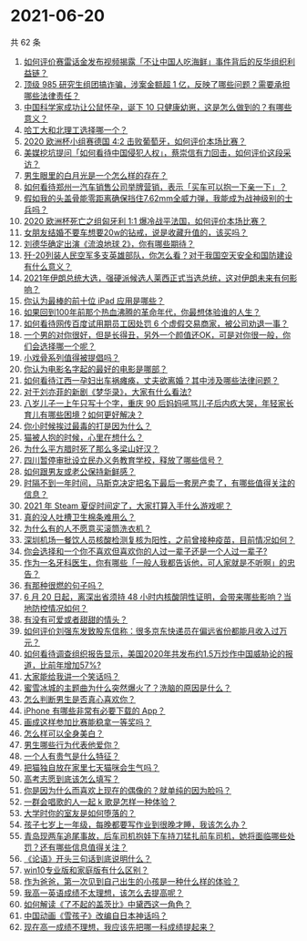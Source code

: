 # 2021-06-20

共 62 条

<!-- BEGIN -->
<!-- 最后更新时间 Sun Jun 20 2021 03:01:46 GMT+0800 (China Standard Time) -->

1. [如何评价赛雷话金发布视频揭露「不让中国人吃海鲜」事件背后的反华组织利益链？](https://www.zhihu.com/question/465827983)
2. [顶级 985 研究生组团搞诈骗，涉案金额超 1
   亿，反映了哪些问题？需要承担哪些法律责任？](https://www.zhihu.com/question/465557339)
3. [中国科学家成功让公鼠怀孕，诞下 10
   只健康幼崽，这是怎么做到的？有哪些意义？](https://www.zhihu.com/question/465862552)
4. [哈工大和北理工选择哪一个？](https://www.zhihu.com/question/329076452)
5. [2020 欧洲杯小组赛德国 4:2 击败葡萄牙，如何评价本场比赛？](https://www.zhihu.com/question/466062228)
6. [美媒挖坑提问「如何看待中国侵犯人权」，蔡崇信有力回击，如何评价这段采访？](https://www.zhihu.com/question/465932695)
7. [男生眼里的白月光是一个怎么样的存在？](https://www.zhihu.com/question/277228908)
8. [如何看待郑州一汽车销售公司举牌营销，表示「买车可以抱一下亲一下」？](https://www.zhihu.com/question/465898157)
9. [假如我的头盖骨能零距离确保挡住7.62mm全威力弹，我能成为战神级别的士兵吗？](https://www.zhihu.com/question/444459120)
10. [2020 欧洲杯死亡之组匈牙利 1:1
    爆冷战平法国，如何评价本场比赛？](https://www.zhihu.com/question/465967890)
11. [女朋友结婚不要车想要20w的钻戒，说是收藏升值的，该买吗？](https://www.zhihu.com/question/460481721)
12. [刘德华确定出演《流浪地球 2》，你有哪些期待？](https://www.zhihu.com/question/465932631)
13. [歼-20列装人民空军多支英雄部队，你怎么看？对于我国空天安全和国防建设有什么意义？](https://www.zhihu.com/question/465781827)
14. [2021年伊朗总统大选，强硬派候选人莱西正式当选总统，这对伊朗未来有何影响？](https://www.zhihu.com/question/465948308)
15. [你认为最棒的前十位 iPad 应用是哪些？](https://www.zhihu.com/question/34453138)
16. [如果回到100年前那个热血沸腾的革命年代，你最想体验谁的人生？](https://www.zhihu.com/question/460118166)
17. [如何看待网传百度试用期员工因处罚 6
    个虚假交易商家，被公司劝退一事？](https://www.zhihu.com/question/465745130)
18. [一个男的对你很好，但是长得丑，另外一个颜值还OK，可是对你很一般，你们会选择哪一个呢？](https://www.zhihu.com/question/463039719)
19. [小戏骨系列值得被提倡吗？](https://www.zhihu.com/question/354286546)
20. [你认为电影名字起的最好的电影是哪部？](https://www.zhihu.com/question/464066501)
21. [如何看待江西一孕妇出车祸瘫痪，丈夫欲离婚？其中涉及哪些法律问题？](https://www.zhihu.com/question/465900205)
22. [对于刘亦菲的新剧《梦华录》，大家有什么看法?](https://www.zhihu.com/question/463716425)
23. [八岁儿子一上午只写十个字，重庆 90
    后妈妈吼骂儿子后内疚大哭，年轻家长育儿有哪些困境？如何更好解决？](https://www.zhihu.com/question/465723069)
24. [你小时候挨过最毒的打是因为什么？](https://www.zhihu.com/question/387847644)
25. [猫被人抱的时候，心里在想什么？](https://www.zhihu.com/question/463390158)
26. [为什么平方腊时死了那么多梁山好汉？](https://www.zhihu.com/question/459476694)
27. [四川暂停审批设立民办义务教育学校，释放了哪些信号？](https://www.zhihu.com/question/465529577)
28. [如何跟男友或老公保持新鲜感？](https://www.zhihu.com/question/323121337)
29. [时隔不到一年时间，马斯克决定把名下最后一套房产卖了，有哪些值得关注的信息？](https://www.zhihu.com/question/465124442)
30. [2021 年 Steam 夏促时间定了，大家打算入手什么游戏呢？](https://www.zhihu.com/question/456973633)
31. [真的没人吐槽卫生棉条难用么？](https://www.zhihu.com/question/300142490)
32. [为什么有的人不愿意买滚筒洗衣机？](https://www.zhihu.com/question/393287010)
33. [深圳机场一餐饮人员核酸检测复核为阳性，之前曾接种疫苗，目前情况如何？](https://www.zhihu.com/question/465742318)
34. [你会选择和一个你不喜欢但喜欢你的人过一辈子还是一个人过一辈子?](https://www.zhihu.com/question/461105913)
35. [作为一名牙科医生，你有哪些「一般人我都告诉他，可人家就是不听啊」的忠告？](https://www.zhihu.com/question/56477060)
36. [有那种很燃的句子吗？](https://www.zhihu.com/question/457916101)
37. [6 月 20 日起，离深出省须持 48
    小时内核酸阴性证明，会带来哪些影响？当地防控情况如何？](https://www.zhihu.com/question/466006647)
38. [有没有可爱或者甜甜的情头？](https://www.zhihu.com/question/391413854)
39. [如何评价刘强东发致股东信称：很多京东快递员在偏远省份都能月收入过万元？](https://www.zhihu.com/question/465738678)
40. [如何看待调查组织报告显示，美国2020年共发布约1.5万炒作中国威胁论的报道，比前年增加57%?](https://www.zhihu.com/question/465877952)
41. [大家能给我讲一个笑话吗？](https://www.zhihu.com/question/464776360)
42. [蜜雪冰城的主题曲为什么突然爆火了？洗脑的原因是什么？](https://www.zhihu.com/question/464996660)
43. [怎么判断男生是否真心喜欢你？](https://www.zhihu.com/question/431695365)
44. [iPhone 有哪些非常有必要下载的 App？](https://www.zhihu.com/question/28306141)
45. [画成这样参加比赛能稳拿一等奖吗？](https://www.zhihu.com/question/460339045)
46. [怎么样可以全身美白？](https://www.zhihu.com/question/24969320)
47. [男生哪些行为代表他爱你？](https://www.zhihu.com/question/460665781)
48. [一个人有贵气是什么特征？](https://www.zhihu.com/question/61071183)
49. [把猫独自放在家里七天猫咪会生气吗？](https://www.zhihu.com/question/297157565)
50. [高考志愿到底该怎么填写？](https://www.zhihu.com/question/409122324)
51. [你是因为什么而喜欢上现在的偶像的？就单纯的因为脸吗？](https://www.zhihu.com/question/457095758)
52. [一群会唱歌的人一起 k 歌是怎样一种体验？](https://www.zhihu.com/question/34563032)
53. [大学时你的室友是如何堕落的？](https://www.zhihu.com/question/351402740)
54. [孩子七岁上一年级，每晚都要写作业到很晚才睡，我该怎么办？](https://www.zhihu.com/question/453264257)
55. [青岛现两车追尾事故，后车司机抱娃下车持刀猛扎前车司机，她将面临哪些处罚？还有哪些信息值得关注？](https://www.zhihu.com/question/465539331)
56. [《论语》开头三句话到底说明什么？](https://www.zhihu.com/question/458542584)
57. [win10专业版和家庭版有什么区别？](https://www.zhihu.com/question/51633999)
58. [作为爸爸，第一次见到自己出生的小孩是一种什么样的体验？](https://www.zhihu.com/question/352453251)
59. [我高一英语成绩不太理想，该怎么去提高呢？](https://www.zhihu.com/question/463008113)
60. [如何解读《了不起的盖茨比》中黛西这一角色？](https://www.zhihu.com/question/464349748)
61. [中国动画《雪孩子》改编自日本神话吗？](https://www.zhihu.com/question/465234646)
62. [现在高一成绩不理想，我应该先把哪一科成绩提起来？](https://www.zhihu.com/question/460555751)

<!-- END -->
